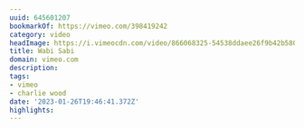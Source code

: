 ```yaml
---
uuid: 645601207
bookmarkOf: https://vimeo.com/398419242
category: video
headImage: https://i.vimeocdn.com/video/866068325-54538ddaee26f9b42b580dda6bb30e9575a75443c7c108f58b0cba6d6f5e2600-d_295x166
title: Wabi Sabi
domain: vimeo.com
description:
tags:
- vimeo
- charlie wood
date: '2023-01-26T19:46:41.372Z'
highlights:
---
```



